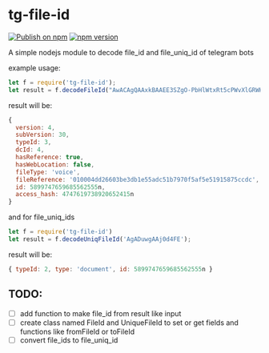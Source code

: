 # tg-file-id
[![Publish on npm](https://github.com/smaznet/tg-file-id/actions/workflows/npm.yml/badge.svg)](https://github.com/smaznet/tg-file-id/actions/workflows/npm.yml)
[![npm version](https://badge.fury.io/js/tg-file-id.svg)](https://badge.fury.io/js/tg-file-id)


A simple nodejs module to decode file_id and file_uniq_id of telegram bots


example usage:

``` js
let f = require('tg-file-id');
let result = f.decodeFileId("AwACAgQAAxkBAAEE3SZgO-PbHlWtxRt5cPWvXlGRWHXM3AACuwgAAj0d4FF_jv-i_-7iQR4E")
```
result will be:
``` js
{
  version: 4,
  subVersion: 30,
  typeId: 3,
  dcId: 4,
  hasReference: true,
  hasWebLocation: false,
  fileType: 'voice',
  fileReference: '010004dd26603be3db1e55adc51b7970f5af5e51915875ccdc',
  id: 5899747659685562555n,
  access_hash: 4747619738920652415n
}
```


and for file_uniq_ids
```js
let f = require('tg-file-id')
let result = f.decodeUniqFileId('AgADuwgAAj0d4FE');
```
result will be:
```js
{ typeId: 2, type: 'document', id: 5899747659685562555n }
 ```

## TODO:
- [ ] add function to make file_id from result like input
- [ ] create class named FileId and UniqueFileId to set or get fields and functions like fromFileId or toFileId
- [ ] convert file_ids to file_uniq_id 
